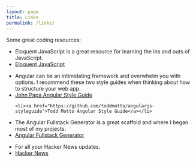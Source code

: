 ```yaml
---
layout: page
title: Links
permalink: /links/
---
```


Some great coding resources:

<ul>
	<li>Eloquent JavaScript is a great resource for learning the ins and outs of JavaScript.</li>
	<li><a href="http://eloquentjavascript.net/">Eloquent JavaScript</a></li>
</ul>

<ul>
	<li>Angular can be an intimidating framework and overwhelm you with options. I recommend these two style guides when thinking about how to structure your web app.</li>
	<li><a href="https://github.com/johnpapa/angularjs-styleguide">John Papa Angular Style Guide</a></li>

	<li><a href="https://github.com/toddmotto/angularjs-styleguide">Todd Motto Angular Style Guide</a></li>
</ul>

<ul>
	<li>The Angular Fullstack Generator is a great scaffold and where I began most of my projects.</li>
	<li><a href="https://www.npmjs.com/package/generator-angular-fullstack">Angular Fullstack Generator</a></li>
</ul>

<ul>
	<li>For all your Hacker News updates.
	<li><a href="https://news.ycombinator.com">Hacker News</a></li>
	</li>
</ul>